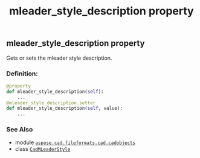 ﻿---
title: mleader_style_description property
second_title: Aspose.CAD for Python via .NET API References
description: 
type: docs
weight: 640
url: /python-net/aspose.cad.fileformats.cad.cadobjects/cadmleaderstyle/mleader_style_description/
is_root: false
---

## mleader_style_description property


Gets or sets the mleader style description.
### Definition:
```python
@property
def mleader_style_description(self):
    ...
@mleader_style_description.setter
def mleader_style_description(self, value):
    ...
```

### See Also
* module [`aspose.cad.fileformats.cad.cadobjects`](../../)
* class [`CadMLeaderStyle`](/cad/python-net/aspose.cad.fileformats.cad.cadobjects/cadmleaderstyle)
